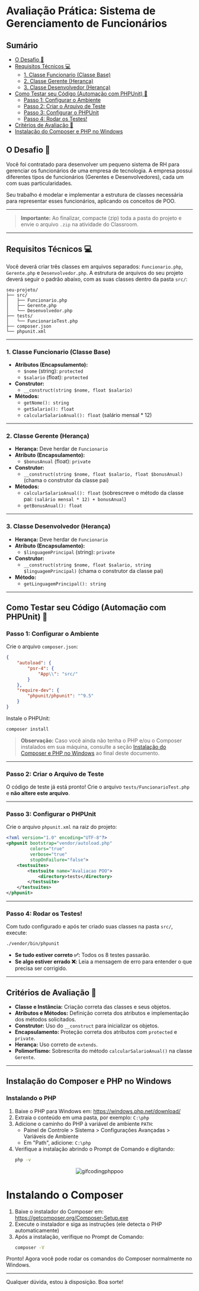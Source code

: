 # Avaliação Prática: Sistema de Gerenciamento de Funcionários

## Sumário
- [O Desafio 🎯](#o-desafio-)
- [Requisitos Técnicos 💻](#requisitos-técnicos-)
  - [1. Classe Funcionario (Classe Base)](#1-classe-funcionario-classe-base)
  - [2. Classe Gerente (Herança)](#2-classe-gerente-herança)
  - [3. Classe Desenvolvedor (Herança)](#3-classe-desenvolvedor-herança)
- [Como Testar seu Código (Automação com PHPUnit) 🤖](#como-testar-seu-código-automação-com-phpunit-)
  - [Passo 1: Configurar o Ambiente](#passo-1-configurar-o-ambiente)
  - [Passo 2: Criar o Arquivo de Teste](#passo-2-criar-o-arquivo-de-teste)
  - [Passo 3: Configurar o PHPUnit](#passo-3-configurar-o-phpunit)
  - [Passo 4: Rodar os Testes!](#passo-4-rodar-os-testes)
- [Critérios de Avaliação 📝](#critérios-de-avaliação-)
- [Instalação do Composer e PHP no Windows](#instalação-do-composer-e-php-no-windows)

## O Desafio 🎯
Você foi contratado para desenvolver um pequeno sistema de RH para gerenciar os funcionários de uma empresa de tecnologia. A empresa possui diferentes tipos de funcionários (Gerentes e Desenvolvedores), cada um com suas particularidades.

Seu trabalho é modelar e implementar a estrutura de classes necessária para representar esses funcionários, aplicando os conceitos de POO.

---

> **Importante:** Ao finalizar, compacte (zip) toda a pasta do projeto e envie o arquivo `.zip` na atividade do Classroom.

---

## Requisitos Técnicos 💻

Você deverá criar três classes em arquivos separados: `Funcionario.php`, `Gerente.php` e `Desenvolvedor.php`. A estrutura de arquivos do seu projeto deverá seguir o padrão abaixo, com as suas classes dentro da pasta `src/`:

```
seu-projeto/
├── src/
│   ├── Funcionario.php
│   ├── Gerente.php
│   └── Desenvolvedor.php
├── tests/
│   └── FuncionarioTest.php
├── composer.json
└── phpunit.xml
```

---

### 1. Classe Funcionario (Classe Base)

- **Atributos (Encapsulamento):**
  - `$nome` (string): `protected`
  - `$salario` (float): `protected`
- **Construtor:**
  - `__construct(string $nome, float $salario)`
- **Métodos:**
  - `getNome(): string`
  - `getSalario(): float`
  - `calcularSalarioAnual(): float` (salário mensal * 12)

---

### 2. Classe Gerente (Herança)

- **Herança:** Deve herdar de `Funcionario`
- **Atributo (Encapsulamento):**
  - `$bonusAnual` (float): `private`
- **Construtor:**
  - `__construct(string $nome, float $salario, float $bonusAnual)` (chama o construtor da classe pai)
- **Métodos:**
  - `calcularSalarioAnual(): float` (sobrescreve o método da classe pai: `(salário mensal * 12) + bonusAnual`)
  - `getBonusAnual(): float`

---

### 3. Classe Desenvolvedor (Herança)

- **Herança:** Deve herdar de `Funcionario`
- **Atributo (Encapsulamento):**
  - `$linguagemPrincipal` (string): `private`
- **Construtor:**
  - `__construct(string $nome, float $salario, string $linguagemPrincipal)` (chama o construtor da classe pai)
- **Método:**
  - `getLinguagemPrincipal(): string`

---

## Como Testar seu Código (Automação com PHPUnit) 🤖

### Passo 1: Configurar o Ambiente

Crie o arquivo `composer.json`:

```json
{
    "autoload": {
        "psr-4": {
            "App\\": "src/"
        }
    },
    "require-dev": {
        "phpunit/phpunit": "^9.5"
    }
}
```

Instale o PHPUnit:

```sh
composer install
```

> **Observação:** Caso você ainda não tenha o PHP e/ou o Composer instalados em sua máquina, consulte a seção [Instalação do Composer e PHP no Windows](#instalação-do-composer-e-php-no-windows) ao final deste documento.

---

### Passo 2: Criar o Arquivo de Teste

O código de teste já está pronto! Crie o arquivo `tests/FuncionarioTest.php` e **não altere este arquivo**.

---

### Passo 3: Configurar o PHPUnit

Crie o arquivo `phpunit.xml` na raiz do projeto:

```xml
<?xml version="1.0" encoding="UTF-8"?>
<phpunit bootstrap="vendor/autoload.php"
         colors="true"
         verbose="true"
         stopOnFailure="false">
    <testsuites>
        <testsuite name="Avaliacao POO">
            <directory>tests</directory>
        </testsuite>
    </testsuites>
</phpunit>
```

---

### Passo 4: Rodar os Testes!

Com tudo configurado e após ter criado suas classes na pasta `src/`, execute:

```sh
./vendor/bin/phpunit
```

- **Se tudo estiver correto ✅:** Todos os 8 testes passarão.
- **Se algo estiver errado ❌:** Leia a mensagem de erro para entender o que precisa ser corrigido.

---

## Critérios de Avaliação 📝

- **Classe e Instância:** Criação correta das classes e seus objetos.
- **Atributos e Métodos:** Definição correta dos atributos e implementação dos métodos solicitados.
- **Construtor:** Uso do `__construct` para inicializar os objetos.
- **Encapsulamento:** Proteção correta dos atributos com `protected` e `private`.
- **Herança:** Uso correto de `extends`.
- **Polimorfismo:** Sobrescrita do método `calcularSalarioAnual()` na classe `Gerente`.

---

## Instalação do Composer e PHP no Windows

### Instalando o PHP

1. Baixe o PHP para Windows em: https://windows.php.net/download/
2. Extraia o conteúdo em uma pasta, por exemplo: `C:\php`
3. Adicione o caminho do PHP à variável de ambiente `PATH`:
   - Painel de Controle > Sistema > Configurações Avançadas > Variáveis de Ambiente
   - Em "Path", adicione: `C:\php`
4. Verifique a instalação abrindo o Prompt de Comando e digitando:
   ```sh
   php -v
   ```
   

<div align="center">
  <img src="https://github.com/user-attachments/assets/86bc33ad-addb-497d-8414-3ebbb26aa520" alt="gifcodingphppoo" />
</div>

<h1>Instalando o Composer</h1>

1. Baixe o instalador do Composer em: https://getcomposer.org/Composer-Setup.exe
2. Execute o instalador e siga as instruções (ele detecta o PHP automaticamente)
3. Após a instalação, verifique no Prompt de Comando:
   ```sh
   composer -V
   ```

Pronto! Agora você pode rodar os comandos do Composer normalmente no Windows.

---

Qualquer dúvida, estou à disposição. Boa sorte!
